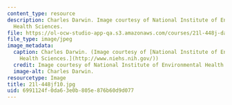 ```yaml
---
content_type: resource
description: Charles Darwin. Image courtesy of National Institute of Environmental
  Health Sciences.
file: https://ol-ocw-studio-app-qa.s3.amazonaws.com/courses/21l-448j-darwin-and-design-fall-2010/6991124f0da63e0b805e876b60d9d077_21l-448jf10.jpg
file_type: image/jpeg
image_metadata:
  caption: Charles Darwin. (Image courtesy of [National Institute of Environmental
    Health Sciences.](http://www.niehs.nih.gov/))
  credit: Image courtesy of National Institute of Environmental Health Sciences.
  image-alt: Charles Darwin.
resourcetype: Image
title: 21l-448jf10.jpg
uid: 6991124f-0da6-3e0b-805e-876b60d9d077
---
```

